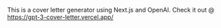 This is a cover letter generator using Next.js and OpenAI. Check it out @ https://gpt-3-cover-letter.vercel.app/
